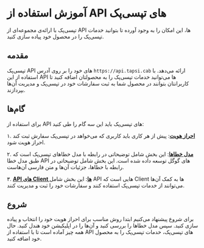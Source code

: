 # آموزش استفاده از API های تپسی‌پک

تپسی‌پک با ارائه‌ی مجموعه‌ای از
API
ها، این امکان را به وجود آورده تا بتوانید خدمات تپسی‌پک را در محصول خود پیاده سازی کنید.

## مقدمه

تپسی‌پک
API
های خود را بر روی آدرس
`https://api.tapsi.cab`
ارائه می‌دهد. 
با استفاده از این
API
ها می‌توانید خدمات تپسی‌پک را به محصولتان اضافه کنید تا کاربرانتان بتوانند در محصول شما به ثبت سفارشات خود در تپسی‌پک و مدیریت آن‌ها بپردازند.

## گام‌ها

برای استفاده از
API
های تپسی‌پک باید این سه گام را طی کنید:

۱. **[احراز هویت](./authorization/README.fa.md)**: پیش از هر کاری باید کاربری که می‌خواهد در تپسی‌پک سفارش ثبت کند احراز هویت شود.

۲. **[مدل خطاها](./error-models/README.fa.md)**: این بخش شامل توضیحاتی در رابطه با مدل خطاهای تپسی‌پک است که طبق مدل خطا
API
های گوگل توسعه داده شده است. این بخش شامل توضیحاتی در رابطه با خطاها، جزئیات آن‌ها و متن فارسی آن‌هاست.

۳. **[؜API های Client ها](./apis/README.fa.md)**: این بخش شامل
API
هایی است که
Client
ها به کمک آن‌ها می‌توانند از خدمات تپسی‌پک استفاده کنند و سفارشات خود را ثبت و مدیریت کنند.

## شروع

برای شروع پیشنهاد می‌کنیم ابتدا روش مناسب برای احراز هویت خود را انتخاب و پیاده سازی کنید. سپس مدل خطاها را بررسی کنید و آن‌ها را در اپلیکیشن خود هندل کنید. حال همه چیز آماده است تا با استفاده از
API
های تپسی‌پک، خدمات تپسی‌پک را به محصول خود اضافه کنید.